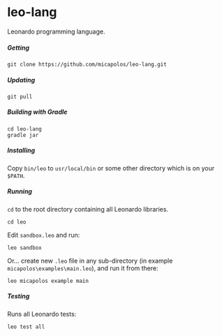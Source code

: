 # leo-lang

Leonardo programming language.

##### Getting

```
git clone https://github.com/micapolos/leo-lang.git
```

##### Updating

```
git pull
```

##### Building with Gradle

```
cd leo-lang
gradle jar
```

##### Installing

Copy `bin/leo` to `usr/local/bin` or some other directory which is on your `$PATH`.

##### Running

`cd` to the root directory containing all Leonardo libraries.

```
cd leo
```

Edit `sandbox.leo` and run:

```
leo sandbox
```

Or... create new `.leo` file in any sub-directory (in example `micapolos\examples\main.leo`), and run it from there:

```
leo micapolos example main
```

##### Testing

Runs all Leonardo tests:

```
leo test all
```
